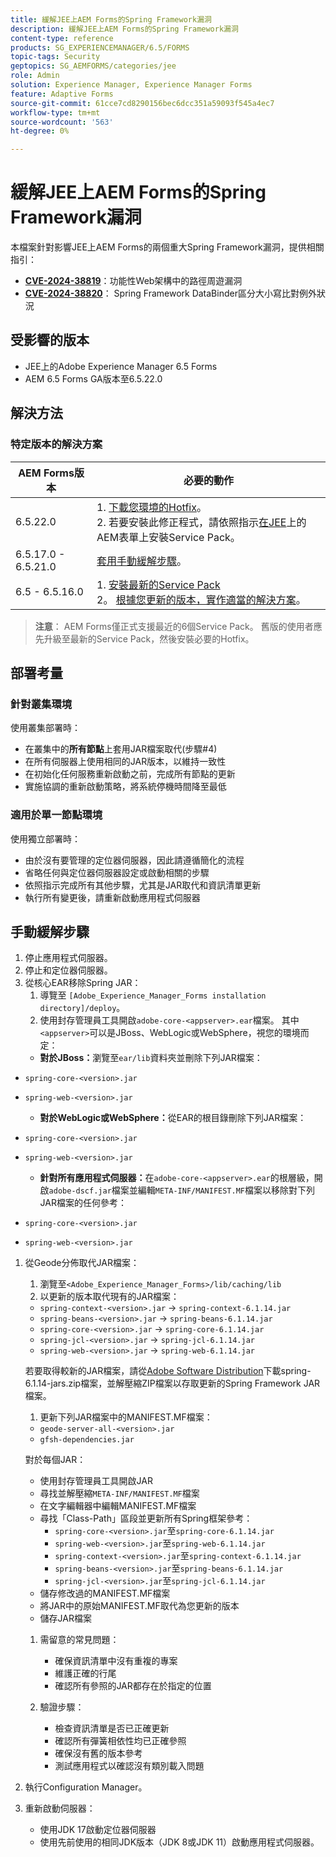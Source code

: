 ```yaml
---
title: 緩解JEE上AEM Forms的Spring Framework漏洞
description: 緩解JEE上AEM Forms的Spring Framework漏洞
content-type: reference
products: SG_EXPERIENCEMANAGER/6.5/FORMS
topic-tags: Security
geptopics: SG_AEMFORMS/categories/jee
role: Admin
solution: Experience Manager, Experience Manager Forms
feature: Adaptive Forms
source-git-commit: 61cce7cd8290156bec6dcc351a59093f545a4ec7
workflow-type: tm+mt
source-wordcount: '563'
ht-degree: 0%

---
```



# 緩解JEE上AEM Forms的Spring Framework漏洞

本檔案針對影響JEE上AEM Forms的兩個重大Spring Framework漏洞，提供相關指引：

- **[CVE-2024-38819](https://spring.io/security/cve-2024-38819)**：功能性Web架構中的路徑周遊漏洞
- **[CVE-2024-38820](https://spring.io/security/cve-2024-38820)**： Spring Framework DataBinder區分大小寫比對例外狀況

## 受影響的版本

- JEE上的Adobe Experience Manager 6.5 Forms
- AEM 6.5 Forms GA版本至6.5.22.0

## 解決方法

### 特定版本的解決方案

| AEM Forms版本 | 必要的動作 |
|-------------------|-----------------|
| 6.5.22.0 | 1. [下載您環境的Hotfix](/help/release-notes/aem-forms-hotfix.md)。 </br> 2. 若要安裝此修正程式，請依照指示[在JEE](/help/release-notes/aem-forms-current-service-pack-installation-instructions.md)上的AEM表單上安裝Service Pack。 |
| 6.5.17.0 - 6.5.21.0 | [套用手動緩解步驟](#manual-mitigation-steps)。 |
| 6.5 - 6.5.16.0 | 1. [安裝最新的Service Pack](/help/release-notes/release-notes.md)<br>2。 [根據您更新的版本，實作適當的解決方案](#version-specific-solutions)。 |

> **注意**： AEM Forms僅正式支援最近的6個Service Pack。 舊版的使用者應先升級至最新的Service Pack，然後安裝必要的Hotfix。

## 部署考量

### 針對叢集環境

使用叢集部署時：

- 在叢集中的&#x200B;**所有節點**&#x200B;上套用JAR檔案取代(步驟#4)
- 在所有伺服器上使用相同的JAR版本，以維持一致性
- 在初始化任何服務重新啟動之前，完成所有節點的更新
- 實施協調的重新啟動策略，將系統停機時間降至最低

### 適用於單一節點環境

使用獨立部署時：

- 由於沒有要管理的定位器伺服器，因此請遵循簡化的流程
- 省略任何與定位器伺服器設定或啟動相關的步驟
- 依照指示完成所有其他步驟，尤其是JAR取代和資訊清單更新
- 執行所有變更後，請重新啟動應用程式伺服器

## 手動緩解步驟

1. 停止應用程式伺服器。
1. 停止和定位器伺服器。
1. 從核心EAR移除Spring JAR：
   1. 導覽至 `[Adobe_Experience_Manager_Forms installation directory]/deploy`。
   1. 使用封存管理員工具開啟`adobe-core-<appserver>.ear`檔案。 其中`<appserver>`可以是JBoss、WebLogic或WebSphere，視您的環境而定：
   - **對於JBoss：**&#x200B;瀏覽至`ear/lib`資料夾並刪除下列JAR檔案：
- `spring-core-<version>.jar`
- `spring-web-<version>.jar`

   - **對於WebLogic或WebSphere：**&#x200B;從EAR的根目錄刪除下列JAR檔案：
- `spring-core-<version>.jar`
- `spring-web-<version>.jar`

   - **針對所有應用程式伺服器：**&#x200B;在`adobe-core-<appserver>.ear`的根層級，開啟`adobe-dscf.jar`檔案並編輯`META-INF/MANIFEST.MF`檔案以移除對下列JAR檔案的任何參考：
- `spring-core-<version>.jar`
- `spring-web-<version>.jar`

1. 從Geode分佈取代JAR檔案：
   1. 瀏覽至`<Adobe_Experience_Manager_Forms>/lib/caching/lib`
   1. 以更新的版本取代現有的JAR檔案：
   - `spring-context-<version>.jar` → `spring-context-6.1.14.jar`
   - `spring-beans-<version>.jar` → `spring-beans-6.1.14.jar`
   - `spring-core-<version>.jar` → `spring-core-6.1.14.jar`
   - `spring-jcl-<version>.jar` → `spring-jcl-6.1.14.jar`
   - `spring-web-<version>.jar` → `spring-web-6.1.14.jar`

   若要取得較新的JAR檔案，請從[Adobe Software Distribution](https://experience.adobe.com/#/downloads/content/software-distribution/en/aem.html?package=/content/software-distribution/en/details.html/content/dam/aem/public/adobe/packages/cq650/hotfix/aem-6-5-0-hotfix-vuln-30727/spring-6.1.14-jars.zip)下載spring-6.1.14-jars.zip檔案，並解壓縮ZIP檔案以存取更新的Spring Framework JAR檔案。

   1. 更新下列JAR檔案中的MANIFEST.MF檔案：
   - `geode-server-all-<version>.jar`
   - `gfsh-dependencies.jar`

   對於每個JAR：
   - 使用封存管理員工具開啟JAR
   - 尋找並解壓縮`META-INF/MANIFEST.MF`檔案
   - 在文字編輯器中編輯MANIFEST.MF檔案
   - 尋找「Class-Path」區段並更新所有Spring框架參考：
      - `spring-core-<version>.jar`至`spring-core-6.1.14.jar`
      - `spring-web-<version>.jar`至`spring-web-6.1.14.jar`
      - `spring-context-<version>.jar`至`spring-context-6.1.14.jar`
      - `spring-beans-<version>.jar`至`spring-beans-6.1.14.jar`
      - `spring-jcl-<version>.jar`至`spring-jcl-6.1.14.jar`
   - 儲存修改過的MANIFEST.MF檔案
   - 將JAR中的原始MANIFEST.MF取代為您更新的版本
   - 儲存JAR檔案

   1. 需留意的常見問題：
      - 確保資訊清單中沒有重複的專案
      - 維護正確的行尾
      - 確認所有參照的JAR都存在於指定的位置

   1. 驗證步驟：
      - 檢查資訊清單是否已正確更新
      - 確認所有彈簧相依性均已正確參照
      - 確保沒有舊的版本參考
      - 測試應用程式以確認沒有類別載入問題

1. 執行Configuration Manager。

1. 重新啟動伺服器：
   - 使用JDK 17啟動定位器伺服器
   - 使用先前使用的相同JDK版本（JDK 8或JDK 11）啟動應用程式伺服器。
